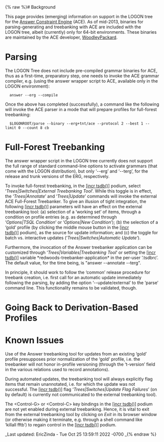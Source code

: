{% raw %}# Background

This page provides (emerging) information on support in the LOGON tree
for the [Answer Constraint
Engine](http://sweaglesw.org/linguistics/ace/) (ACE). As of mid-2013,
binaries for parsing-generating and treebanking with ACE are included
with the LOGON tree, albeit (currently) only for 64-bit environments.
These binaries are maintained by the ACE developer,
[WoodleyPackard](/WoodleyPackard).

# Parsing

The LOGON Tree does not include pre-compiled grammar binaries for ACE,
thus as a first-time, preparatory step, one needs to invoke the ACE
grammar compiler, e.g. (using the answer wrapper script to ACE,
available only in the LOGON environment):

      answer --erg --compile

Once the above has completed (successfully), a command like the
following will invoke the ACE parser in a mode that will prepare
profiles for full-forest treebanking:

      $LOGONROOT/parse --binary --erg+tnt/ace --protocol 2 --best 1 --limit 0 --count 8 cb

# Full-Forest Treebanking

The answer wrapper script in the LOGON tree currently does not support
the full range of standard command-line options to activate grammars
(that come with the LOGON distribution), but only ‘--erg’ and ‘--terg’,
for the release and trunk versions of the ERG, respectively.

To invoke full-forest treebanking, in the [\[incr
tsdb()\]](http://www.delph-in.net/itsdb) podium, select
‘*Trees\|Switches\|External Treebanking Tool*’. While this toggle is in
effect, the ‘*Trees\|Annotate*’ and ‘*Trees\|Update*’ commands will
invoke the external ACE Full-Forest Treebanker. To give an illusion of
tight integration, the following [\[incr
tsdb()\]](http://www.delph-in.net/itsdb) parameters will have an effect
on the external treebanking tool: (a) selection of a ‘working set’ of
items, through a condition on profile entries (e.g. as determined
through ‘*Options\|TSQL Condition*’ or ‘*Options\|New Condition*’); (b)
the selection of a ‘gold’ profile (by clicking the middle mouse button
in the [\[incr tsdb()\]](http://www.delph-in.net/itsdb) podium), as the
source for update information; and (c) the toggle for batch vs.
interactive updates (‘*Trees\|Switches\|Automatic Update*’).

Furthermore, the invocation of the Answer treebanker application can be
customized through ‘*Trees\|Variables\|Treebanking Tool*’ or setting the
[\[incr tsdb()\]](http://www.delph-in.net/itsdb) variable
\*redwoods-treebanker-application\* in the per-user ‘.tsdbrc’. The
default value, for the time being, is "answer --annotate --terg".

In principle, it should work to follow the ‘common’ release procedure
for treebank creation, i.e. first call for an automatic update
immediately following the parsing, by adding the option
‘--update/external’ to the ‘parse’ command line. This functionality
remains to be validated, though.

# Going Back to Derivation-Based Profiles

# Known Issues

Use of the Answer treebanking tool for updates from an existing ‘gold’
profile presupposes prior normalization of the ‘gold’ profile, i.e. the
treebanker will not honor in-profile versioning (through the ‘t-version’
field in the various relations used to record annotations).

During automated updates, the treebanking tool will always explicitly
flag items that remain unannotated, i.e. for which the update was not
successful. The [\[incr tsdb()\]](http://www.delph-in.net/itsdb) flag
‘*Trees\|Switches\|Update Flag Failures*’ (on by default) is currently
not communicated to the external treebanking tool).

The &lt;Control-G&gt; or &lt;Control-C&gt; key bindings in the [\[incr
tsdb()\]](http://www.delph-in.net/itsdb) podium are not yet enabled
during external treebanking. Hence, it is vital to exit from the
external treebanking tool by clicking on *Exit* in its browser window
(or otherwise making it terminate, e.g. through a shell command like
‘killall fftb’) to regain control in the [\[incr
tsdb()\]](http://www.delph-in.net/itsdb) podium.

_Last updated: EricZinda - Tue Oct 25 13:59:11 2022 -0700
_{% endraw %}